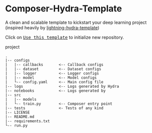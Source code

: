 # Composer-Hydra-Template

A clean and scalable template to kickstart your deep learning project (inspired heavily by [lightning-hydra-template](https://github.com/ashleve/lightning-hydra-template))

Click on [<kbd>Use this template</kbd>](https://github.com/codestar12/composer-hydra-template/generate) to initialize new repository.

project

```
.
|-- configs
|   |-- callbacks       <-- Callback configs
|   |-- dataset         <-- Dataset configs
|   |-- logger          <-- Logger configs
|   |-- model           <-- Model configs
|   └-- config.yaml     <-- Main config file
|-- logs                <-- Logs generated by Hydra
|-- notebooks           <-- Logs generated by 
|-- src
|   |-- models
|   └-- train.py        <-- Composer entry point
|-- tests               <- Tests of any kind
|-- LICENSE
|-- README.md
|-- requirements.txt
└-- run.py
```